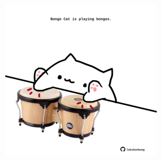<!-- built at 12/05/2022, 04:04:55 UTC -->
<p align="center">
  <img width="500" height="500" src="./ReadmeImage.svg">
</p>
